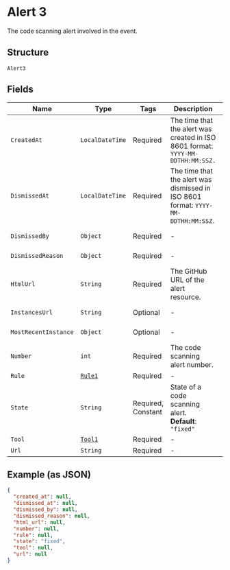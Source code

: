 
# Alert 3

The code scanning alert involved in the event.

## Structure

`Alert3`

## Fields

| Name | Type | Tags | Description | Getter | Setter |
|  --- | --- | --- | --- | --- | --- |
| `CreatedAt` | `LocalDateTime` | Required | The time that the alert was created in ISO 8601 format: `YYYY-MM-DDTHH:MM:SSZ.` | LocalDateTime getCreatedAt() | setCreatedAt(LocalDateTime createdAt) |
| `DismissedAt` | `LocalDateTime` | Required | The time that the alert was dismissed in ISO 8601 format: `YYYY-MM-DDTHH:MM:SSZ`. | LocalDateTime getDismissedAt() | setDismissedAt(LocalDateTime dismissedAt) |
| `DismissedBy` | `Object` | Required | - | Object getDismissedBy() | setDismissedBy(Object dismissedBy) |
| `DismissedReason` | `Object` | Required | - | Object getDismissedReason() | setDismissedReason(Object dismissedReason) |
| `HtmlUrl` | `String` | Required | The GitHub URL of the alert resource. | String getHtmlUrl() | setHtmlUrl(String htmlUrl) |
| `InstancesUrl` | `String` | Optional | - | String getInstancesUrl() | setInstancesUrl(String instancesUrl) |
| `MostRecentInstance` | `Object` | Optional | - | Object getMostRecentInstance() | setMostRecentInstance(Object mostRecentInstance) |
| `Number` | `int` | Required | The code scanning alert number. | int getNumber() | setNumber(int number) |
| `Rule` | [`Rule1`](../../doc/models/rule-1.md) | Required | - | Rule1 getRule() | setRule(Rule1 rule) |
| `State` | `String` | Required, Constant | State of a code scanning alert.<br>**Default**: `"fixed"` | String getState() | setState(String state) |
| `Tool` | [`Tool1`](../../doc/models/tool-1.md) | Required | - | Tool1 getTool() | setTool(Tool1 tool) |
| `Url` | `String` | Required | - | String getUrl() | setUrl(String url) |

## Example (as JSON)

```json
{
  "created_at": null,
  "dismissed_at": null,
  "dismissed_by": null,
  "dismissed_reason": null,
  "html_url": null,
  "number": null,
  "rule": null,
  "state": "fixed",
  "tool": null,
  "url": null
}
```

